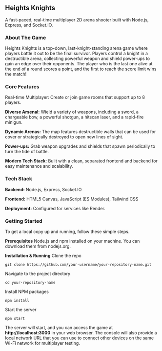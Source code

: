## Heights Knights
A fast-paced, real-time multiplayer 2D arena shooter built with Node.js, Express, and Socket.IO.

### About The Game
Heights Knights is a top-down, last-knight-standing arena game where players battle it out to be the final survivor. Players control a knight in a destructible arena, collecting powerful weapon and shield power-ups to gain an edge over their opponents. The player who is the last one alive at the end of a round scores a point, and the first to reach the score limit wins the match!

### Core Features
Real-time Multiplayer: Create or join game rooms that support up to 8 players.

**Diverse Arsenal:** Wield a variety of weapons, including a sword, a chargeable bow, a powerful shotgun, a hitscan laser, and a rapid-fire minigun.

**Dynamic Arenas:** The map features destructible walls that can be used for cover or strategically destroyed to open new lines of sight.

**Power-ups:** Grab weapon upgrades and shields that spawn periodically to turn the tide of battle.

**Modern Tech Stack:** Built with a clean, separated frontend and backend for easy maintenance and scalability.

### Tech Stack
**Backend:** Node.js, Express, Socket.IO

**Frontend:** HTML5 Canvas, JavaScript (ES Modules), Tailwind CSS

**Deployment:** Configured for services like Render.

### Getting Started
To get a local copy up and running, follow these simple steps.

**Prerequisites**
Node.js and npm installed on your machine. You can download them from nodejs.org.

**Installation & Running**
Clone the repo

`git clone https://github.com/your-username/your-repository-name.git`

Navigate to the project directory

`cd your-repository-name`

Install NPM packages

`npm install`

Start the server

`npm start`

The server will start, and you can access the game at **http://localhost:3000** in your web browser. The console will also provide a local network URL that you can use to connect other devices on the same Wi-Fi network for multiplayer testing.
